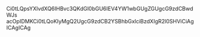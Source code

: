 Ci0tLQpsYXlvdXQ6IHBvc3QKdGl0bGU6IEV4YW1wbGUgZGUgcG9zdCBwdWJs
acOpIDMKCi0tLQoKIyMgQ2UgcG9zdCB2YSBhbGxlciBzdXIgR2l0SHViCiAg
ICAgICAg
